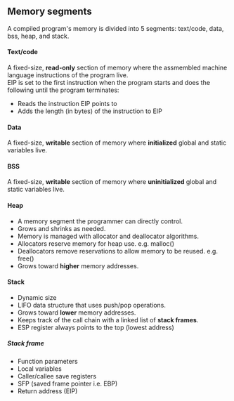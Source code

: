## Memory segments

A compiled program's memory is divided into 5 segments: text/code, data, bss, heap, and stack.

#### Text/code
A fixed-size, **read-only** section of memory where the assmembled machine language instructions of the program live. \
EIP is set to the first instruction when the program starts and does the following until the program terminates:
- Reads the instruction EIP points to
- Adds the length (in bytes) of the instruction to EIP

#### Data
A fixed-size, **writable** section of memory where **initialized** global and static variables live.

#### BSS
A fixed-size, **writable** section of memory where **uninitialized** global and static variables live.

#### Heap
- A memory segment the programmer can directly control.
- Grows and shrinks as needed.
- Memory is managed with allocator and deallocator algorithms.
- Allocators reserve memory for heap use. e.g. malloc()
- Deallocators remove reservations to allow memory to be reused. e.g. free()
- Grows toward **higher** memory addresses.

#### Stack
- Dynamic size
- LIFO data structure that uses push/pop operations.
- Grows toward **lower** memory addresses.
- Keeps track of the call chain with a linked list of **stack frames**.
- ESP register always points to the top (lowest address)

##### Stack frame
- Function parameters
- Local variables
- Caller/callee save registers
- SFP (saved frame pointer i.e. EBP)
- Return address (EIP)
